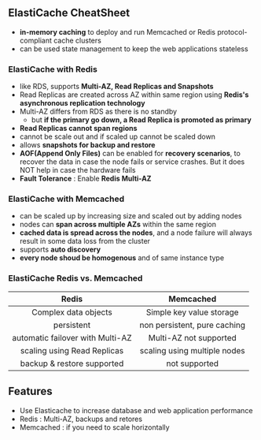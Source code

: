 ## ElastiCache CheatSheet
- **in-memory caching** to deploy and run Memcached or Redis protocol-compliant cache clusters
- can be used state management to keep the web applications stateless

### ElastiCache with Redis
- like RDS, supports **Multi-AZ, Read Replicas and Snapshots**
- Read Replicas are created across AZ within same region using **Redis's asynchronous replication technology**
- Multi-AZ differs from RDS as there is no standby
  - but **if the primary go down, a Read Replica is promoted as primary**
- **Read Replicas cannot span regions**
- cannot be scale out and if scaled up cannot be scaled down 
- allows **snapshots for backup and restore**
- **AOF(Append Only Files)** can be enabled for **recovery scenarios**, to recover the data in case the node fails or service crashes. But it does NOT help in case the hardware fails 
- **Fault Tolerance** : Enable **Redis Multi-AZ**

### ElastiCache with Memcached
- can be scaled up by increasing size and scaled out by adding nodes
- nodes can **span across multiple AZs** within the same region
- **cached data is spread across the nodes**, and a node failure will always result in some data loss from the cluster 
- supports **auto discovery**
- **every node shoud be homogenous** and of same instance type 

### ElastiCache Redis vs. Memcached
|Redis|Memcached|
|:-------:|:-------:|
|Complex data objects|Simple key value storage|
|persistent|non persistent, pure caching|
|automatic failover with Multi-AZ|Multi-AZ not supported|
|scaling using Read Replicas|scaling using multiple nodes|
|backup & restore supported|not supported|

  
  
## Features
- Use Elasticache to increase database and web application performance
- Redis : Multi-AZ, backups and retores
- Memcached : if you need to scale horizontally
